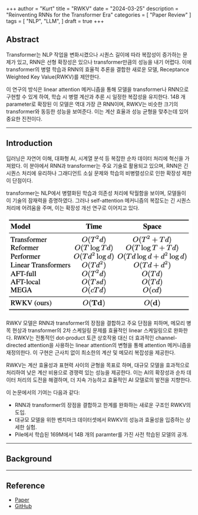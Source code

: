 +++
author = "Kurt"
title = "RWKV"
date = "2024-03-25"
description = "Reinventing RNNs for the Transformer Era"
categories = [
    "Paper Review"
]
tags = [
    "NLP",
    "LLM",
]
draft = true
+++

## Abstract

Transformer는 NLP 작업을 변화시켰으나 시퀀스 길이에 따라 복잡성이 증가하는 문제가 있고, RNN은 선형 확장성은 있으나 transformer만큼의 성능을 내기 어렵다. 이에 transformer의 병렬 학습과 RNN의 효율적 추론을 결합한 새로운 모델, Receptance Weighted Key Value(RWKV)를 제안한다.

이 연구의 방식은 linear attention 메커니즘을 통해 모델을 transformer나 RNN으로 구현할 수 있게 하여, 학습 시 병렬 계산과 추론 시 일정한 복잡성을 유지한다. 14B 개 parameter로 확장된 이 모델은 역대 가장 큰 RNN이며, RWKV는 비슷한 크기의 transformer와 동등한 성능을 보여준다. 이는 계산 효율과 성능 균형을 맞추는데 있어 중요한 진전이다.

---

## Introduction

딥러닝은 자연어 이해, 대화형 AI, 시계열 분석 등 복잡한 순차 데이터 처리에 혁신을 가져왔다. 이 분야에서 RNN과 transformer는 주요 기술로 활용되고 있으며, RNN은 긴 시퀀스 처리에 유리하나 그래디언트 소실 문제와 학습의 비병렬성으로 인한 확장성 제한이 단점이다.

transformer는 NLP에서 병렬화된 학습과 의존성 처리에 탁월함을 보이며, 모델들이 이 기술의 잠재력을 증명하였다. 그러나 self-attention 메커니즘의 복잡도는 긴 시퀀스 처리에 어려움을 주며, 이는 확장성 개선 연구로 이어지고 있다.

![](images/table1.png)

RWKV 모델은 RNN과 transformer의 장점을 결합하고 주요 단점을 피하며, 메모리 병목 현상과 transformer의 2차 스케일링 문제를 효율적인 linear 스케일링으로 완화한다. RWKV는 전통적인 dot-product 토큰 상호작용 대신 더 효과적인 channel-directed attention을 사용하는 linear attention의 변형을 통해 attention 메커니즘을 재정의한다. 이 구현은 근사치 없이 최소한의 계산 및 메모리 복잡성을 제공한다.

RWKV는 계산 효율성과 표현력 사이의 균형을 목표로 하며, 대규모 모델을 효과적으로 처리하여 낮은 계산 비용으로 경쟁력 있는 성능을 제공한다. 이는 AI의 확장성과 순차 데이터 처리의 도전을 해결하며, 더 지속 가능하고 효율적인 AI 모델로의 발전을 지향한다.

이 논문에서의 기여는 다음과 같다:

* RNN과 transformer의 장점을 결합하고 한계를 완화하는 새로운 구조인 RWKV의 도입.
* 대규모 모델을 위한 벤치마크 데이터셋에서 RWKV의 성능과 효율성을 입증하는 상세한 실험.
* Pile에서 학습된 169M에서 14B 개의 paramter를 가진 사전 학습된 모델의 공개.

---

## Background



---

## Reference

* [Paper](https://arxiv.org/pdf/2305.13048.pdf)
* [GitHub](https://github.com/BlinkDL/RWKV-LM)
